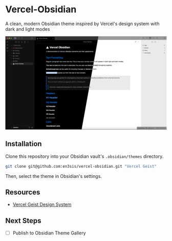 # Vercel-Obsidian

A clean, modern Obsidian theme inspired by Vercel's design system with dark and light modes

![Vercel Obsidian Theme](/assets/vercel-obsidian.png)

## Installation
Clone this repository into your Obsidian vault's `.obsidian/themes` directory.

```bash
git clone git@github.com:en3sis/vercel-obsidian.git "Vercel Geist"
```

Then, select the theme in Obsidian's settings.


## Resources
- [Vercel Geist Design System](https://vercel.com/geist/introduction)



## Next Steps
- [ ] Publish to Obsidian Theme Gallery

